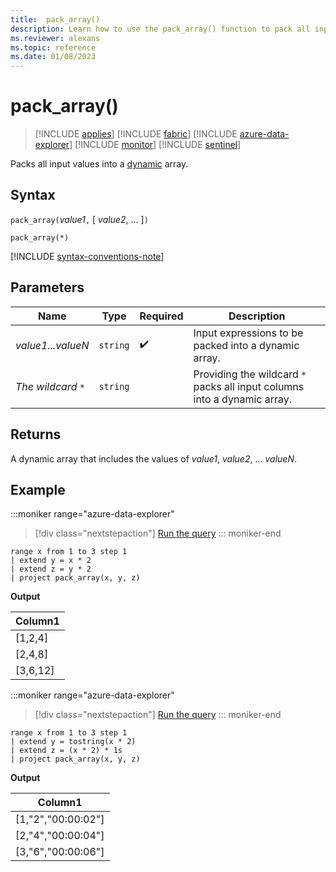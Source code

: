 ```yaml
---
title:  pack_array()
description: Learn how to use the pack_array() function to pack all input values into a dynamic array.
ms.reviewer: alexans
ms.topic: reference
ms.date: 01/08/2023
---
```

# pack_array()

> [!INCLUDE [applies](../includes/applies-to-version/applies.md)] [!INCLUDE [fabric](../includes/applies-to-version/fabric.md)] [!INCLUDE [azure-data-explorer](../includes/applies-to-version/azure-data-explorer.md)] [!INCLUDE [monitor](../includes/applies-to-version/monitor.md)] [!INCLUDE [sentinel](../includes/applies-to-version/sentinel.md)]

Packs all input values into a [dynamic](scalar-data-types/dynamic.md) array.

## Syntax

`pack_array(`*value1*`,` [ *value2*, ... ]`)`

`pack_array(*)`

[!INCLUDE [syntax-conventions-note](../includes/syntax-conventions-note.md)]

## Parameters

| Name | Type | Required | Description |
|--|--|--|--|
| *value1...valueN* | `string` |  :heavy_check_mark: | Input expressions to be packed into a dynamic array.|
| *The wildcard `*`*| `string` | | Providing the wildcard `*` packs all input columns into a dynamic array.|

## Returns

A dynamic array that includes the values of *value1*, *value2*, ... *valueN*.

## Example

:::moniker range="azure-data-explorer"
> [!div class="nextstepaction"]
> <a href="https://dataexplorer.azure.com/clusters/help/databases/Samples?query=H4sIAAAAAAAAA0XKMQqAMAwF0N1T/FGlS3X2LBJqFBTbEjM0xcPrILg+nlDcGAWrpBMemjDiUs7wzQ0uynGBYXpHj+Gn+pJ9lCXtHBSZwjGTCFlbHMyhdg9FnMwrXgAAAA==" target="_blank">Run the query</a>
::: moniker-end

```kusto
range x from 1 to 3 step 1
| extend y = x * 2
| extend z = y * 2
| project pack_array(x, y, z)
```

**Output**

|Column1|
|---|
|[1,2,4]|
|[2,4,8]|
|[3,6,12]|

:::moniker range="azure-data-explorer"
> [!div class="nextstepaction"]
> <a href="https://dataexplorer.azure.com/clusters/help/databases/Samples?query=H4sIAAAAAAAAA0XJMQ6AIBAF0d5T/FKMDVp7FkNwNWoEsmyxGA8vhYnNFPPYhY2gWDlesJCIEVkowTYPSIXCgoKpQhbew9YqOgzmx7viN2tsrpI4HuQFyflzdsyutNqj9LjNC2/1GNRvAAAA" target="_blank">Run the query</a>
::: moniker-end

```kusto
range x from 1 to 3 step 1
| extend y = tostring(x * 2)
| extend z = (x * 2) * 1s
| project pack_array(x, y, z)
```

**Output**

|Column1|
|---|
|[1,"2","00:00:02"]|
|[2,"4","00:00:04"]|
|[3,"6","00:00:06"]|
